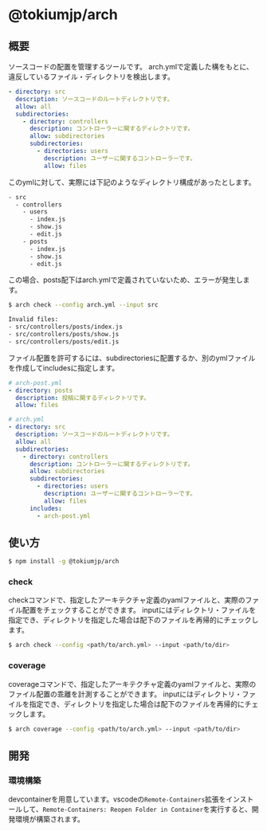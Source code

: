 # @tokiumjp/arch
## 概要
ソースコードの配置を管理するツールです。
arch.ymlで定義した構をもとに、違反しているファイル・ディレクトリを検出します。

```yml
- directory: src
  description: ソースコードのルートディレクトリです。
  allow: all
  subdirectories:
    - directory: controllers
      description: コントローラーに関するディレクトリです。
      allow: subdirectories
      subdirectories:
        - directories: users
          description: ユーザーに関するコントローラーです。
          allow: files
```

このymlに対して、実際には下記のようなディレクトリ構成があったとします。
```bash
- src
  - controllers
    - users
      - index.js
      - show.js
      - edit.js
    - posts
      - index.js
      - show.js
      - edit.js
```

この場合、posts配下はarch.ymlで定義されていないため、エラーが発生します。
```bash
$ arch check --config arch.yml --input src

Invalid files:
- src/controllers/posts/index.js
- src/controllers/posts/show.js
- src/controllers/posts/edit.js
```

ファイル配置を許可するには、subdirectoriesに配置するか、別のymlファイルを作成してincludesに指定します。
```yml
# arch-post.yml
- directory: posts
  description: 投稿に関するディレクトリです。
  allow: files
```

```yml
# arch.yml
- directory: src
  description: ソースコードのルートディレクトリです。
  allow: all
  subdirectories:
    - directory: controllers
      description: コントローラーに関するディレクトリです。
      allow: subdirectories
      subdirectories:
        - directories: users
          description: ユーザーに関するコントローラーです。
          allow: files
      includes:
        - arch-post.yml

```

## 使い方
```bash
$ npm install -g @tokiumjp/arch
```

### check
checkコマンドで、指定したアーキテクチャ定義のyamlファイルと、実際のファイル配置をチェックすることができます。
inputにはディレクトリ・ファイルを指定でき、ディレクトリを指定した場合は配下のファイルを再帰的にチェックします。
```bash
$ arch check --config <path/to/arch.yml> --input <path/to/dir>
```

### coverage
coverageコマンドで、指定したアーキテクチャ定義のyamlファイルと、実際のファイル配置の乖離を計測することができます。
inputにはディレクトリ・ファイルを指定でき、ディレクトリを指定した場合は配下のファイルを再帰的にチェックします。
```bash
$ arch coverage --config <path/to/arch.yml> --input <path/to/dir>
```

## 開発
### 環境構築
devcontainerを用意しています。vscodeの`Remote-Containers`拡張をインストールして、`Remote-Containers: Reopen Folder in Container`を実行すると、開発環境が構築されます。
